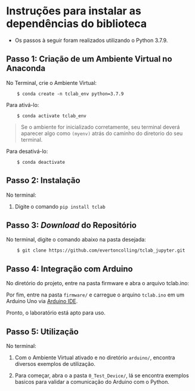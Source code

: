 # Instruções para instalar as dependências do biblioteca

 - Os passos à seguir foram realizados utilizando o Python 3.7.9.

## Passo 1: Criação de um Ambiente Virtual no Anaconda 

No Terminal, crie o Ambiente Virtual:

```
    $ conda create -n tclab_env python=3.7.9
```

Para ativá-lo:

```
    $ conda activate tclab_env
```

> Se o ambiente for inicializado corretamente, seu terminal deverá aparecer algo como ```(myenv)``` atrás do caminho do diretorio do seu terminal.

Para desativá-lo:

```
    $ conda deactivate
```
## Passo 2: Instalação

No terminal:

1. Digite o comando ```pip install tclab```


## Passo 3: *Download* do Repositório

No terminal, digite o comando abaixo na pasta desejada:

```
    $ git clone https://github.com/evertoncolling/tclab_jupyter.git
```

## Passo 4: Integração com Arduino
 
No diretório do projeto, entre na pasta firmware e abra o arquivo tclab.ino:

Por fim, entre na pasta ```firmware/``` e carregue o arquino ```tclab.ino``` em um Arduino Uno via [Arduino IDE](https://www.arduino.cc).

Pronto, o laboratório está apto para uso.

## Passo 5: Utilização

No terminal:

1. Com o Ambiente Virtual ativado e no diretório ```arduino/```, encontra diversos exemplos de utilização.

2. Para começar, abra o a pasta ```0_Test_Device/```, lá se encontra exemplos basicos para validar a comunicação do Arduino com o Python. 


